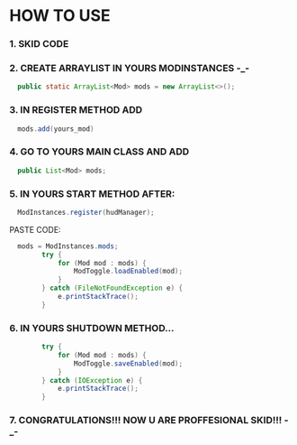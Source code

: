 # HOW TO USE 

### 1. SKID CODE

### 2. CREATE ARRAYLIST IN YOURS MODINSTANCES -_-
```java
  public static ArrayList<Mod> mods = new ArrayList<>();
```

### 3. IN REGISTER METHOD ADD 
```java
  mods.add(yours_mod)
```

### 4. GO TO YOURS MAIN CLASS AND ADD
```java
  public List<Mod> mods;
```

### 5. IN YOURS START METHOD AFTER: 
```java
  ModInstances.register(hudManager);
```

PASTE CODE:
```java
  mods = ModInstances.mods;
		try {
			for (Mod mod : mods) {
				ModToggle.loadEnabled(mod);
			}
		} catch (FileNotFoundException e) {
			e.printStackTrace();
		}
```

### 6. IN YOURS SHUTDOWN METHOD...
```java
  		try {
			for (Mod mod : mods) {
				ModToggle.saveEnabled(mod);
			}
		} catch (IOException e) {
			e.printStackTrace();
		}
```

### 7. CONGRATULATIONS!!! NOW U ARE PROFFESIONAL SKID!!! -_-
